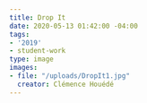 ```yaml
---
title: Drop It
date: 2020-05-13 01:42:00 -04:00
tags:
- '2019'
- student-work
type: image
images:
- file: "/uploads/DropIt1.jpg"
  creator: Clémence Houédé
---
```


